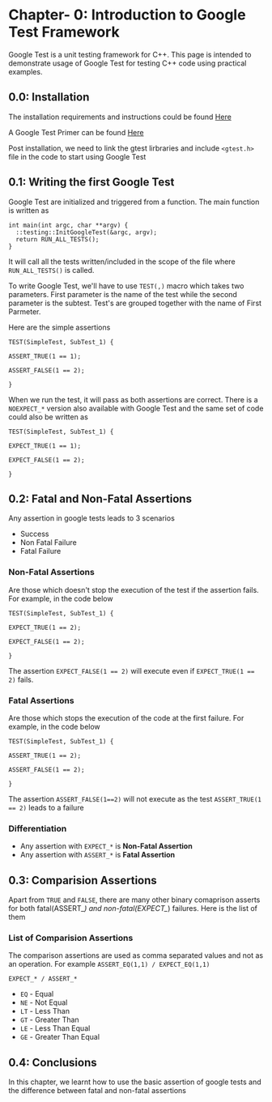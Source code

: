 # Chapter- 0: Introduction to Google Test Framework

Google Test is a unit testing framework for C++. This page is intended to demonstrate usage of Google Test for testing C++ code using practical examples.

## 0.0: Installation

The installation requirements and instructions could be found [Here](https://github.com/google/googletest)

A Google Test Primer can be found [Here](https://github.com/google/googletest/blob/master/googletest/docs/Primer.md)

Post installation, we need to link the gtest lirbraries and include ```<gtest.h>``` file in the code to start using Google Test


## 0.1: Writing the first Google Test

Google Test are initialized and triggered from a function. The main function is written as

```
int main(int argc, char **argv) {
  ::testing::InitGoogleTest(&argc, argv);
  return RUN_ALL_TESTS();
}
````

It will call all the tests written/included in the scope of the file where `RUN_ALL_TESTS()` is called.

To write Google Test, we'll have to use `TEST(,)` macro which takes two parameters. First parameter is the name of the test while the second parameter is the subtest. Test's are grouped together with the name of First Parmeter.

Here are the simple assertions

```
TEST(SimpleTest, SubTest_1) {

ASSERT_TRUE(1 == 1);

ASSERT_FALSE(1 == 2);

}

````

When we run the test, it will pass as both assertions are correct. There is a `NOEXPECT_*` version also available with Google Test and the same set of code could also be written as 


```
TEST(SimpleTest, SubTest_1) {

EXPECT_TRUE(1 == 1);

EXPECT_FALSE(1 == 2);

}

```

## 0.2: Fatal and Non-Fatal Assertions

Any assertion in google tests leads to 3 scenarios

- Success
- Non Fatal Failure
- Fatal Failure

### Non-Fatal Assertions

Are those which doesn't stop the execution of the test if the assertion fails. For example, in the code below

```
TEST(SimpleTest, SubTest_1) {

EXPECT_TRUE(1 == 2);

EXPECT_FALSE(1 == 2);

}

```

The assertion `EXPECT_FALSE(1 == 2)` will execute even if `EXPECT_TRUE(1 == 2)` fails.

### Fatal Assertions

Are those which stops the execution of the code at the first failure. For example, in the code below

```
TEST(SimpleTest, SubTest_1) {

ASSERT_TRUE(1 == 2);

ASSERT_FALSE(1 == 2);

}

````

The assertion `ASSERT_FALSE(1==2)` will not execute as the test `ASSERT_TRUE(1 == 2)` leads to a failure


### Differentiation

- Any assertion with `EXPECT_*` is **Non-Fatal Assertion**
- Any assertion with `ASSERT_*` is  **Fatal Assertion**


## 0.3: Comparision Assertions

Apart from `TRUE` and `FALSE`, there are many other binary comaprison asserts for both fatal(ASSERT_*) and non-fatal(EXPECT_*) failures. Here is the list of them

### List of Comparision Assertions 

The comparison assertions are used as comma separated values and not as an operation. For example `ASSERT_EQ(1,1) / EXPECT_EQ(1,1)`

`EXPECT_* / ASSERT_*`

- `EQ` - Equal
- `NE` - Not Equal
- `LT` - Less Than
- `GT` - Greater Than
- `LE` - Less Than Equal
- `GE` - Greater Than Equal


## 0.4: Conclusions

In this chapter, we learnt how to use the basic assertion of google tests and the difference between fatal and non-fatal assertions

